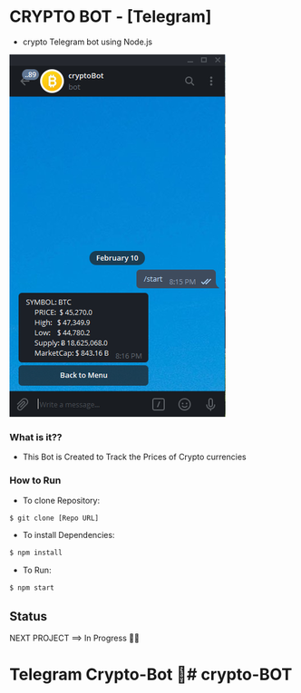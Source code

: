 # CRYPTO BOT - [Telegram]

- crypto Telegram bot using Node.js

![commands example](Img/Screenshot.png)

### What is it??

- This Bot is Created to Track the Prices of Crypto currencies

### How to Run

- To clone Repository:

```bash
$ git clone [Repo URL]
```

- To install Dependencies:

```bash
$ npm install
```

- To Run:

```bash
$ npm start
```

## Status

NEXT PROJECT ==> In Progress 👨‍💻

# Telegram Crypto-Bot 🤖# crypto-BOT

